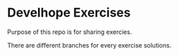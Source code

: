 # Develhope Exercises

Purpose of this repo is for sharing exercies.

There are different branches for every exercise solutions.